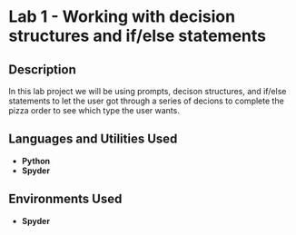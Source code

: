 <h1>Lab 1 - Working with decision structures and if/else statements </h1>


<h2>Description</h2>
In this lab project we will be using prompts, decison structures, and 
if/else statements to let the user got through a series of decions to complete the
pizza order to see which type the user wants.
<br />


<h2>Languages and Utilities Used</h2>

- <b>Python</b> 
- <b>Spyder</b>

<h2>Environments Used </h2>

- <b>Spyder</b> 



<!--
 ```diff
- text in red
+ text in green
! text in orange
# text in gray
@@ text in purple (and bold)@@
```
--!>
